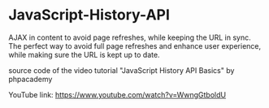 # JavaScript-History-API
AJAX in content to avoid page refreshes, while keeping the URL in sync. The perfect way to avoid full page refreshes and enhance user experience, while making sure the URL is kept up to date.


source code of the video tutorial "JavaScript History API Basics" by phpacademy

YouTube link:
https://www.youtube.com/watch?v=WwngGtboldU
